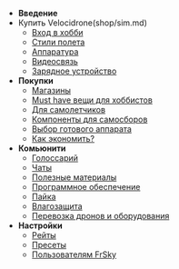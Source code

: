 * **Введение**
* Купить Velocidrone(shop/sim.md)
  * [Вход в хобби](intro/README.md)
  * [Стили полета](intro/flightstyles.md)
  * [Аппаратура](intro/tx.md)
  * [Видеосвязь](intro/videoRx.md)
  * [Зарядное устройство](intro/power.md)
* **Покупки**
  * [Магазины](shop/README.md)
  * [Must have вещи для хоббистов](shop/nessesary.md)
  * [Для самолетчиков](shop/airplanes.md)
  * [Компоненты для самосборов](firstQUAD/DIY.md)
  * [Выбор готового аппарата](firstQUAD/KIT.md)
  * [Как экономить?](shop/lifehacks.md)
* **Комьюнити**
  * [Голоссарий](community/glossarium.md)
  * [Чаты](community/chats.md)
  * [Полезные материалы](community/usefull.md)
  * [Программное обеспечение](firstQUAD/software.md)
  * [Пайка](community/soldering.md)
  * [Влагозащита](community/coating.md)
  * [Перевозка дронов и оборудования](intro/bags.md)
* **Настройки**
  * [Рейты](settings/rates.md)
  * [Пресеты](settings/presets.md)
  * [Пользователям FrSky](settings/frsky.md)
